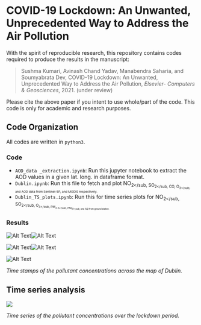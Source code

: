 # COVID-19 Lockdown: An Unwanted, Unprecedented Way to Address the Air Pollution

With the spirit of reproducible research, this repository contains codes required to produce the results in the manuscript:

> Sushma Kumari, Avinash Chand Yadav, Manabendra Saharia, and Soumyabrata Dev, COVID-19 Lockdown: An Unwanted, Unprecedented Way to Address the Air Pollution, *Elsevier- Computers & Geosciences*, 2021. (under review)

Please cite the above paper if you intent to use whole/part of the code. This code is only for academic and research purposes.

## Code Organization
All codes are written in `python3`.
 
### Code
+ `AOD_data _extraction.ipynb`: Run this jupyter notebook to extract the AOD values in a given lat. long. in dataframe format.  
+ `Dublin.ipynb`: Run this file to fetch and plot NO<sub>2</sub, SO<sub>2</sub, CO, O<sub>3</sub, and AOD data from Sentinel-5P, and MODIS respectively. 
+ `Dublin_TS_plots.ipynb`: Run this for time series plots for NO<sub>2</sub, SO<sub>2</sub, O<sub>3</sub, PM<sub>2.5</sub, PM<sub>10</sub, and AQI from ground station. 


### Results
![Alt Text](https://github.com/Sushma7870-git/Air-Quality-analysis-over-Dublin-during-Covid-19-Lockdown-using-Satellite-and-Ground-data/blob/main/charts/NO2.gif)![Alt Text](https://github.com/Sushma7870-git/Air-Quality-analysis-over-Dublin-during-Covid-19-Lockdown-using-Satellite-and-Ground-data/blob/main/charts/SO2.gif)

![Alt Text](https://github.com/Sushma7870-git/Air-Quality-analysis-over-Dublin-during-Covid-19-Lockdown-using-Satellite-and-Ground-data/blob/main/charts/CO.gif)![Alt Text](https://github.com/Sushma7870-git/Air-Quality-analysis-over-Dublin-during-Covid-19-Lockdown-using-Satellite-and-Ground-data/blob/main/charts/O3.gif)

![Alt Text](https://github.com/Sushma7870-git/Air-Quality-analysis-over-Dublin-during-Covid-19-Lockdown-using-Satellite-and-Ground-data/blob/main/charts/AOD.gif)

*Time stamps of the pollutant concentrations across the map of Dublin.*

## Time series analysis 
![](https://github.com/Sushma7870-git/Air-Quality-analysis-over-Dublin-during-Covid-19-Lockdown-using-Satellite-and-Ground-data/blob/main/charts/img.jpg?=200x300)

*Time series of the pollutant concentrations over the lockdown period.*
